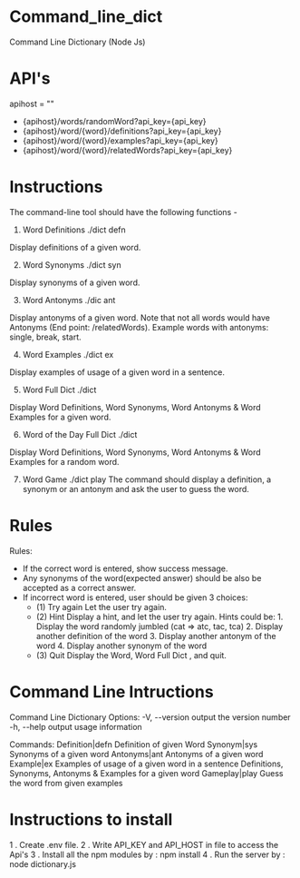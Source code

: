 # Command_line_dict
Command Line Dictionary (Node Js)

# API's
apihost = "<Given host name>"

* {apihost}/words/randomWord?api_key={api_key}
* {apihost}/word/{word}/definitions?api_key={api_key}
* {apihost}/word/{word}/examples?api_key={api_key}
* {apihost}/word/{word}/relatedWords?api_key={api_key}

# Instructions

The command-line tool should have the following functions - 

1. Word Definitions
    ./dict defn <word>

Display definitions of a given word.

2. Word Synonyms
     ./dict syn <word>

Display synonyms of a given word. 

3. Word Antonyms
    ./dic ant <word>

Display antonyms of a given word. Note that not all words would have Antonyms (End point: /relatedWords). Example words with antonyms: single, break, start.

4. Word Examples
     ./dict ex <word>

Display examples of usage of a given word in a sentence. 

5. Word Full Dict
        ./dict <word>

Display Word Definitions, Word Synonyms, Word Antonyms & Word Examples for a given word.

6. Word of the Day Full Dict
    ./dict

Display Word Definitions, Word Synonyms, Word Antonyms & Word Examples for a random word.

7. Word Game
     ./dict play
The command should display a definition, a synonym or an antonym and ask the user to guess the word. 

# Rules

Rules:

* If the correct word is entered, show success message.
* Any synonyms of the word(expected answer) should be also be accepted as a correct answer.
* If incorrect word is entered, user should be given 3 choices:
    - (1) Try again
        Let the user try again.
    - (2) Hint
        Display a hint, and let the user try again. Hints could be:
            1. Display the word randomly jumbled (cat => atc, tac, tca)
            2. Display another definition of the word
            3. Display another antonym of the word
            4. Display another synonym of the word
    - (3) Quit
           Display the Word, Word Full Dict , and quit.

# Command Line Intructions
Command Line Dictionary
Options:
  -V, --version           output the version number
  -h, --help              output usage information

Commands:
  Definition|defn <word>  Definition of given Word
  Synonym|sys <word>      Synonyms of a given word
  Antonyms|ant <word>     Antonyms of a given word
  Example|ex <word>       Examples of usage of a given word in a sentence
  <word>                  Definitions, Synonyms, Antonyms & Examples for a given word
  Gameplay|play           Guess the word from given examples

# Instructions to install

1 . Create .env file.
2 . Write API_KEY and API_HOST in file to access the Api's
3 . Install all the npm modules by : npm install
4 . Run the server by : node dictionary.js